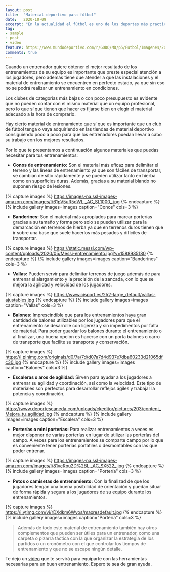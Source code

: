```yaml
---
layout: post
title:  "Material deportivo para fútbol"
date:   2020-10-09
excerpt: "En la actualidad el fútbol es uno de los deportes más practicados y seguidos en el mundo. Es un deporte que ha evolucionado mucho, gracias al material deportivo de fútbol que se utiliza para el entrenamiento."
tag:
- sample
- post
- video
feature: https://www.mundodeportivo.com/r/GODO/MD/p5/Futbol/Imagenes/2018/06/26/Recortada/img_tblanco_20180626-124707_imagenes_md_otras_fuentes_nuevobalonfaseseliminagoriasmundial-kkaG-U454166140063zF-980x554@MundoDeportivo-Web.jpg
comments: true
---
```


Cuando un entrenador quiere obtener el mejor resultado de los entrenamientos de su equipo es importante que preste especial atención a los jugadores, pero además tiene que atender a que las instalaciones y el material de entrenamiento se encuentren en perfecto estado, ya que sin eso no se podrá realizar un entrenamiento en condiciones.

Los clubes de categorías más bajas o con poco presupuesto es evidente que no pueden contar con el mismo material que un equipo profesional, pero lo que sí que tienen que hacer es fijarse bien en elegir el material adecuado a la hora de comprarlo.

Hay cierto material de entrenamiento que sí que es importante que un club de fútbol tenga o vaya adquiriendo en las tiendas de material deportivo consiguiendo poco a poco para que los entrenadores puedan llevar a cabo su trabajo con los mejores resultados.

Por lo que te presentamos a continuación algunos materiales que puedas necesitar para tus entrenamientos:

* **Conos de entrenamiento:** Son el material más eficaz para delimitar el terreno y las líneas de entrenamiento ya que son fáciles de transportar, se cambian de sitio rápidamente y se pueden utilizar tanto en hierba como en superficies duras. Además, gracias a su material blando no suponen riesgo de lesiones.

{% capture images %}
    https://images-na.ssl-images-amazon.com/images/I/61pV5uR5dWL._AC_SL1000_.jpg
{% endcapture %}
{% include gallery images=images caption="Conos" cols=3 %}

* **Banderines:** Son el material más apropiados para marcar porterías gracias a su tamaño y forma pero solo se pueden utilizar para la demarcación en terrenos de hierba ya que en terrenos duros tienen que ir sobre una base que suele hacerlos más pesados y difíciles de transportar.

{% capture images %}
    https://static.messi.com/wp-content/uploads/2020/05/Messi-entrenamiento.jpg?v=1588935180
{% endcapture %}
{% include gallery images=images caption="Banderines" cols=3 %}

* **Vallas:** Pueden servir para delimitar terrenos de juego además de para entrenar el alargamiento y la precisión de la zancada, con lo que se mejora la agilidad y velocidad de los jugadores.

{% capture images %}
    https://www.cisport.es/252-large_default/vallas-ajustables.jpg
{% endcapture %}
{% include gallery images=images caption="Vallas" cols=3 %}

* **Balones:** Imprescindible que para los entrenamientos haya gran cantidad de balones utilizables por los jugadores para que el entrenamiento se desarrolle con ligereza y sin impedimentos por falta de material. Para poder guardar los balones durante el entrenamiento o al finalizar, una buena opción es hacerse con un porta balones o carro de transporte que facilite su transporte y conservación.

{% capture images %}
    https://i.pinimg.com/originals/d0/7a/7d/d07a7d4d937e7dba60233d21065dfc30.jpg
{% endcapture %}
{% include gallery images=images caption="Balones" cols=3 %}

* **Escaleras o aros de agilidad:** Sirven para ayudar a los jugadores a entrenar su agilidad y coordinación, así como la velocidad. Este tipo de materiales son perfectos para desarrollar reflejos ágiles y trabajar la potencia y coordinación.

{% capture images %}
    https://www.deportescaneda.com/uploads/ckeditor/pictures/203/content_Mejora_tu_agilidad.jpg
{% endcapture %}
{% include gallery images=images caption="Escalera" cols=3 %}

* **Porterías o mini porterías:** Para realizar entrenamientos a veces es mejor disponer de varias porterías en lugar de utilizar las porterías del campo. A veces para los entrenamientos se comparte campo por lo que es conveniente tener porterías portátiles o desmontables con las que poder entrenar.

{% capture images %}
    https://images-na.ssl-images-amazon.com/images/I/81vcRpu2D%2BL._AC_SX522_.jpg
{% endcapture %}
{% include gallery images=images caption="Portería" cols=3 %}

* **Petos o camisetas de entrenamiento:** Con la finalizad de que los jugadores tengan una buena posibilidad de orientación y puedan situar de forma rápida y segura a los jugadores de su equipo durante los entrenamientos.

{% capture images %}
    https://i.ytimg.com/vi/rDXdkm6Wvos/maxresdefault.jpg
{% endcapture %}
{% include gallery images=images caption="Portería" cols=3 %}

> Además de todo este material de entrenamiento también hay otros complementos que pueden ser útiles para un entrenador, como una carpeta o pizarra táctica con la que organizar la estrategia de los partidos o un cronómetro con el que controlar los tiempos de entrenamiento y que no se escape ningún detalle.

Te dejo un [video](https://www.youtube.com/watch?v=TmjUv8x0uYI) que te servirá para equiparte con las herramientas necesarias para un buen entrenamiento. Espero te sea de gran ayuda.
